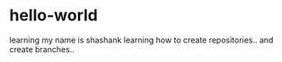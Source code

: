 # hello-world
learning
my name is shashank
learning how to create repositories..
and create branches..
